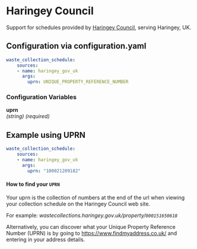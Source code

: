 # Haringey Council

Support for schedules provided by [Haringey Council](https://www.haringey.gov.uk/), serving Haringey, UK.

## Configuration via configuration.yaml

```yaml
waste_collection_schedule:
    sources:
    - name: haringey_gov_uk
      args:
        uprn: UNIQUE_PROPERTY_REFERENCE_NUMBER
```

### Configuration Variables

**uprn**<br>
*(string) (required)*


## Example using UPRN
```yaml
waste_collection_schedule:
    sources:
    - name: haringey_gov_uk
      args:
        uprn: "100021209182"
```


#### How to find your `UPRN`
Your uprn is the collection of numbers at the end of the url when viewing your collection schedule on the Haringey Council web site.

For example:  _wastecollections.haringey.gov.uk/property/`000151650618`_

Alternatively, you can discover what your Unique Property Reference Number (UPRN) is by going to https://www.findmyaddress.co.uk/ and entering in your address details.



